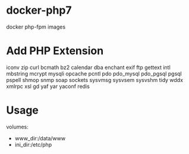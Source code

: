 # docker-php7
docker php-fpm images

# Add PHP Extension
iconv zip curl bcmath bz2 calendar dba enchant exif ftp gettext intl mbstring mcrypt mysqli opcache pcntl pdo pdo_mysql pdo_pgsql pgsql pspell shmop snmp soap sockets sysvmsg sysvsem sysvshm tidy wddx xmlrpc xsl gd yaf yar yaconf redis

# Usage
volumes:
  - www_dir:/data/www
  - ini_dir:/etc/php
